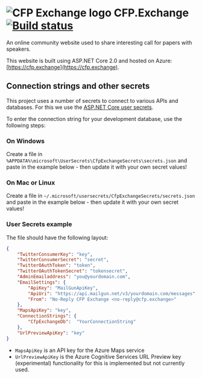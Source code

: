 # ![CFP Exchange logo](https://cfp.exchange/images/exchange50x50.png) CFP.Exchange [![Build status](https://ci.appveyor.com/api/projects/status/8u3fj55h4vmrn6rw/branch/master?svg=true)](https://ci.appveyor.com/project/jfversluis/cfpexchange/branch/master)

An online community website used to share interesting call for papers with
speakers. 

This website is built using ASP.NET Core 2.0 and hosted on Azure: [https://cfp.exchange](https://cfp.exchange).

## Connection strings and other secrets
This project uses a number of secrets to connect to various APIs and databases.
For this we use the [ASP.NET Core user secrets](https://docs.microsoft.com/en-us/aspnet/core/security/app-secrets?view=aspnetcore-2.0&tabs=visual-studio).

To enter the connection string for your development database, use the following steps:

### On Windows
Create a file in `%APPDATA%\microsoft\UserSecrets\CfpExchangeSecrets\secrets.json` and paste in the example below - then update it with your own secret values!

### On Mac or Linux
Create a file in `~/.microsoft/usersecrets/CfpExchangeSecrets/secrets.json` and paste in the example below - then update it with your own secret values!

### User Secrets example
The file should have the following layout:
```json
{
    "TwitterConsumerKey": "key",
    "TwitterConsumerSecret": "secret",
    "TwitterOAuthToken": "token",
    "TwitterOAuthTokenSecret": "tokensecret",
    "AdminEmailaddress": "you@yourdomain.com",
    "EmailSettings": {
        "ApiKey": "MailGunApiKey",
        "ApiUri": "https://api.mailgun.net/v3/yourdomain.com/messages",
        "From": "No-Reply CFP Exchange <no-reply@cfp.exchange>"
    },
    "MapsApiKey": "key",
    "ConnectionStrings": {
        "CfpExchangeDb":  "YourConnectionString" 
    },
    "UrlPreviewApiKey": "key"
}
```

- `MapsApiKey` is an API key for the Azure Maps service
- `UrlPreviewApiKey` is the Azure Cognitive Services URL Preview key (experimental) functionality for this is implemented but not currently used.